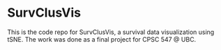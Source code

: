 # SurvClusVis

This is the code repo for SurvClusVis, a survival data visualization using tSNE. The work was done as a final project for CPSC 547 @ UBC.

